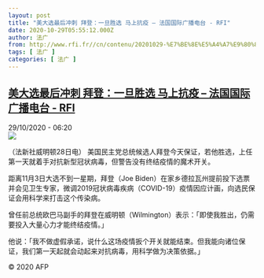 ```yaml
---
layout: post
title: "美大选最后冲刺 拜登：一旦胜选 马上抗疫 – 法国国际广播电台 - RFI"
date: 2020-10-29T05:55:12.000Z
author: 法广
from: http://www.rfi.fr//cn/contenu/20201029-%E7%BE%8E%E5%A4%A7%E9%80%89%E6%9C%80%E5%90%8E%E5%86%B2%E5%88%BA-%E6%8B%9C%E7%99%BB%E4%B8%80%E6%97%A6%E8%83%9C%E9%80%89-%E9%A9%AC%E4%B8%8A%E6%8A%97%E7%96%AB
tags: [ 法广 ]
categories: [ 法广 ]
---
```

<!--1603950912000-->
[美大选最后冲刺 拜登：一旦胜选 马上抗疫 – 法国国际广播电台 - RFI](http://www.rfi.fr//cn/contenu/20201029-%E7%BE%8E%E5%A4%A7%E9%80%89%E6%9C%80%E5%90%8E%E5%86%B2%E5%88%BA-%E6%8B%9C%E7%99%BB%E4%B8%80%E6%97%A6%E8%83%9C%E9%80%89-%E9%A9%AC%E4%B8%8A%E6%8A%97%E7%96%AB)
------

<div>
<div>29/10/2020 - 06:20</div><img src="https://s.rfi.fr/media/display/613bd5a6-19a9-11eb-be17-005056a964fe/w:310/p:16x9/int0007b.201029132005.jpg"><div class="t-content__body u-clearfix">            <p>（法新社威明顿28日电）    美国民主党总统候选人拜登今天保证，若他胜选，上任第一天就着手对抗新型冠状病毒，但警告没有终结疫情的魔术开关。</p><p>    距离11月3日大选不到一星期，拜登（Joe Biden）在家乡德拉瓦州提前投下选票并会见卫生专家，微调2019冠状病毒疾病（COVID-19）疫情因应计画，向选民保证会用科学来打击这个传染病。</p><p>    曾任前总统欧巴马副手的拜登在威明顿（Wilmington）表示：「即使我胜出，仍需要投入大量心力才能终结疫情。」</p><p>    他说：「我不做虚假承诺，说什么这场疫情扳个开关就能结束。但我能向诸位保证，我们第一天起就会动起来对抗病毒，用科学做为决策依据。」</p>            <p class="t-copyright">© 2020 AFP</p>        </div>
</div>
